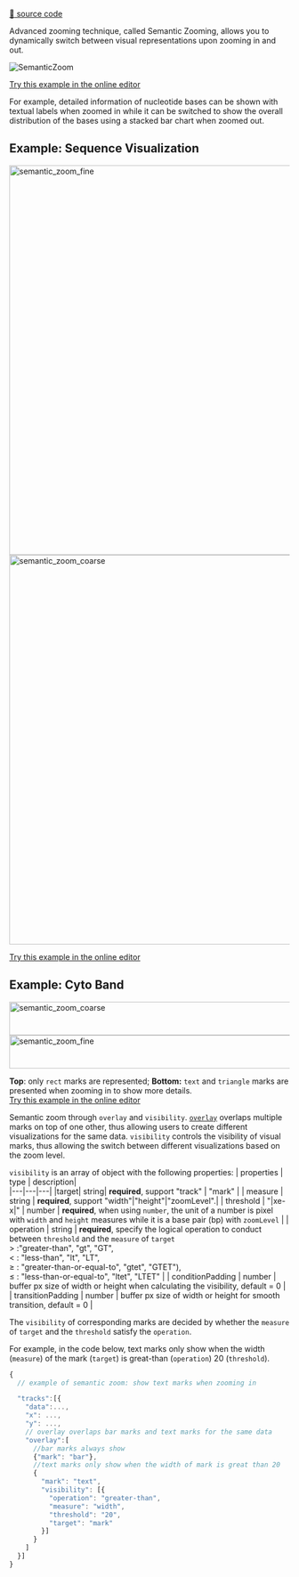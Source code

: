 [:link: source code](https://github.com/gosling-lang/gosling.js/blob/43626eaf21417bf36128a405dceeaa6ee00d0851/src/core/gosling.schema.ts#L278)

Advanced zooming technique, called Semantic Zooming, allows you to dynamically switch between visual representations upon zooming in and out. 

![SemanticZoom](https://user-images.githubusercontent.com/9922882/108913415-ebe5a600-75f7-11eb-84a2-2536ae9e8e2c.gif)

[Try this example in the online editor](<https://gosling-lang.github.io/gosling.js/?full=false&spec=(X'titleN'Basic%20Semantic%20Zoom%20Example~X'subtitleN'Zoom%20in%20and%20out%20to%20see%20how%20different%20visual%20encoding%20can%20be%20applied%20depending%20on%20the%20zoom%20level~X'layoutN'linear~%20X'centerRadiusN0.5%2CX'tracksN%5BX*(X**'dataN(-'typeN'multivec~-'urlN'https%3A%2F%2Fresgen.io%2Fapi%2Fv1%2Ftileset_info%2F%3Fd%3DUvVPeLHuRDiYA3qwFlm7xQ~-'valueN'y~-'rowN'_~-'columnN'x~-'categoriesN%5B'_'%5D%2C-'binSizeN12X**)%25markN'rect~X**'x%26start%22xe%26end%22styleN('outlineN'black~%20'outlineWidthN1)%25widthN620%25heightN130%2C%0AX**'overlayN%5BKE79F00MJGO800000IjK57B4E9MJGO80000I%24O800000IjK029F73MJGO8000I%24O80000IjK0072B2MJGO800I%24O8000IjKD45E00MJGO80I%24O800IjKCB7AA7MJGO8I%24O80I*)-*%5D-)X**%5DX*)X%5D%0A)*%20%20-X***8*'targetN'mark~-***'thresholdN1000I%2C-***'measure!*'zoomLevel'-*J-**(-***'operationN'K-(-*'colorN('valueN'%23M')%2C-*'visibilityN%5BN!%20OT~-**X%0A*j*)-*%5D-)%2C~'%2C%22~%20'typeN'genomic')%25%24*)%2CJL%25%2CX**'%26N('fieldN'%01%26%25%24%22~jXONMKJI8-*_>)

For example, detailed information of nucleotide bases can be shown with textual labels when zoomed in while it can be switched to show the overall distribution of the bases using a stacked bar chart when zoomed out.

## Example: Sequence Visualization
<img src="https://raw.githubusercontent.com/gosling-lang/gosling-docs/master/images/semantic_zoom_1.png" alt="semantic_zoom_fine" width="700">

<img src="https://raw.githubusercontent.com/gosling-lang/gosling-docs/master/images/semantic_zoom_0.png" alt="semantic_zoom_coarse" width="700">  

[Try this example in the online editor](<https://gosling-lang.github.io/gosling.js/?full=false&spec=(J'titleNExample%3A%20Semantic%20Zooming'V'subtitleNhide%25annotation%20and%20only%20show%20bar%20charts%20when%20zooming%20out'V'arrangement6(J*'directionNvertical'V*'columnSizes6800V*'rowSizes6180J)V'tracks6%5BJ*(JLdata6(5'urlNhttps%3A%2F%2Fresgen.io%2Fapi%2Fv1%2Ftileset_info%2F%3Fd%3DWipsnEDMStahGPpRfH9adA'BQtileset'J**)VLmetadata6(5Qhiglass-multivec'B'rowNbase'B'columnN%3C'valueNcount'B'categoriesjstartNstart'B'endNend'J**)V**%20'x6(5'U%3CQ%24B'domain6KB'axisNtop'J**)VLcolor6(5'Ubase'BQnominal'B'domainjlegend6trueJ**)VLy6%3BQquantitative')VLoverlay6%5B5(%2B)B(5*%2BB*'s%26~61)B*'stroke%3EXgtet'BY620I5L%221%235)B%2F%2F%25mark5(5*'dataTransform6(5Lfilter6%5B%3B'oneOf6%5B0%5DI'not6true)%5D5*)B*'markNtext'B*'x6(5LUstart'BLtypeN%24BLdomain6KBLaxisNtop'5*)B*'xe6('Uend'IQ%24)B*'color%3E*'y~670)BXless-than'BYN%7Cxe-x%7C'5**I'%223%23B*%20'text6('Ubase'IQnominal')B'style6(5LtextFontSize624BLtextS%2660BLtextFontWeightNbold'5)5)J**%5DJ*%20J*%20J*)J%5D%0A)*%20%205J***6!%20B%2C5I%2C%20J%0A*K('chromosomeN1'I'interval6%5B3000000I3000010%5D)L**'N6'Q'typeNUfieldNV%2CJX*'visibility6(5LoperationNYLmeasureNwidth'BLthresholdj6%5B'A'I'T'I'G'I'C'%5DB'~6('value%22transitionPadding6%230BLtargetNmark'5*)%24genomic'%25%20text%20%26trokeWidth%2B'markNbar'%3B('Ucount'I%3Cposition'B%3E~Nwhite')B%01%3E%3C%3B%2B%26%25%24%23%22~jYXVUQNLKJIB65*_>)

## Example: Cyto Band
<img src="https://raw.githubusercontent.com/gosling-lang/gosling-docs/master/images/semantic_zoom_2.png" alt="semantic_zoom_coarse" height="60" width="700">  

<img src="https://raw.githubusercontent.com/gosling-lang/gosling-docs/master/images/semantic_zoom_3.png" alt="semantic_zoom_fine" height="60" width="700"> 

**Top**: only `rect` marks are represented; **Bottom:** `text` and `triangle` marks are presented when zooming in to show more details.  
[Try this example in the online editor](<https://gosling-lang.github.io/gosling.js/?full=false&spec=(%3F'titleK'Example%3A%20Semantic%20ZoomingM%3F'subtitleK'Text%20and%20triangle%20marks%20will%20show%20when%20zooming%20in%20to%20provide%20more%20detailsM%3F'layoutK'linearM%3F'arrangementK(%0AjdirectionK'verticalM%0AjcolumnSizesK800%2C%0AjrowSizesK60%3F~%3F'tracksK%5B%3F*%3F*(%3FjdataK(J'urlK'https%3A%2F%2Fraw.githubusercontent.com%2Fsehilyi%2Fgemini-datasets%2Fmaster%2Fdata%2FUCSC.HG38.Human.CytoBandIdeogram.csvMJ'typeK'csvMJ'c%5EFieldK'C%5EMJ'genomicFieldsK%5B'chromStartVchromEnd'%5D%3F**~%3FjoverlayK%5BJ(J*'markK'rectMJ*%40C%5EMJ%22J*jchr1Q2Q3Q4Q5Q6Q7Q8Q9Q10Q11Q12Q13Q14Q15Q16Q17Q18Q19Q20Q21Q22QXQY'J**%5D%2C%7D'%23F6F6F6Vgray'%3D'xK(%60StartV%3CVaggregateK'min'~J*'xeK(%60EndVaggregateK'maxV%3C'~J*'strokeWidth%262~J*'stroke%26'gray'~J*%3BMJjmeasureK'zoomLevelMJjthresholdK3%2CJjtargetK'track'J*%2BtextMJ_Rtrue)%3D'textK('%24NameVtypeK'nominal'~J*%40StainMJ%22'gnegV%25%7D'blackVblackVblackVblackVwhiteVblack'%3D%3BMJjmeasureK'widthMJjthresholdK'%7Cxe-x%7CMJj%7F10%2CJjtargetK'mark'J*~J*'styleK('textStrokeWidthK0%2BrectMJ_Rtrue)%3D%40StainMJ%22'gnegV%25%7DJ*jwhiteMJ*j%23D9D9D9MJ*j%23979797MJ*j%23636363MJ*jblackMJ*j%23A0A0F2'J**%5DJ*%2Btriangle-rMJ_J***R%3E'qVnotKfalse)J**%7B1'%2Btriangle-lMJ_J***R%3E'pVnotKfalse)J**%7B1')J)%3F**%5D%2C%3FjxK(J%60StartMJ'%3CMJ'domainK('c%5EK'1'~J'axisK'top'%3F**~%3FjxeK(%60EndV%3C'~%3Fjsize%2620~%3Fjstroke%26'gray'~%3FjstrokeWidth%260.5~%3FjstyleK('outlineK'white'~%3FjvisibilityK(J'operationK'greater-thanMJ'measureK'widthMJ'thresholdK3%2CJ'%7F5%2CJ'targetK'mark'%3F**)%3F*)%3F%5D%0A)*%20%20J%3F***K!%20M'%2CQMJ*jchrR('%24StainVoneOfK%5B'acen'%5D%2C%20'notKVM%20'_*'dataTransformK(JjfilterK%5Bj**'~)%2C%22jtypeK'nominalMJjdomainK%5B%24fieldK'%25gpos25Vgpos50Vgpos75Vgpos100Vgvar'%5D%2C%26K('valueK%2B)J~J(J*'markK'%3B'visibilityK(JjoperationK'less-than%3CtypeK'genomic%3D%5DJ*~J*%3Efalse~J***('%24NameVincludeK%3F%0A*%40'colorK(Jj%24%5Ehromosome%60'%24chrom%7B%3D'color%26'%23B4010%7DJjrangeK%5B%7FtransitionPaddingK%01%7F%7D%7B%60%5E%40%3F%3E%3D%3C%3B%2B%26%25%24%22~j_VRQMKJ*_>)


Semantic zoom through `overlay` and `visibility`.
[`overlay`](#superposition) overlaps multiple marks on top of one other, thus allowing users to create different visualizations for the same data.
`visibility` controls the visibility of visual marks, thus allowing the switch between different visualizations based on the zoom level.

`visibility` is an array of object with the following properties:
| properties  | type  | description|   
|---|---|---|
|target| string| **required**, support "track" \| "mark" |
| measure | string | **required**, support "width"\|"height"\|"zoomLevel".|
| threshold | "\|xe-x\|" \| number | **required**, when using `number`, the unit of a number is pixel with `width` and `height` measures while it is a base pair (bp) with `zoomLevel` |
| operation |  string | **required**, specify the logical operation to conduct between `threshold` and the `measure` of `target`<br/> > :"greater-than", "gt", "GT",<br/> < : "less-than", "lt", "LT", <br/> ≥ : "greater-than-or-equal-to", "gtet", "GTET"), <br/> ≤ : "less-than-or-equal-to", "ltet", "LTET"  |
  | conditionPadding | number | buffer px size of width or height when calculating the visibility, default = 0 |
| transitionPadding | number | buffer px size of width or height for smooth transition, default = 0 |

The `visibility` of corresponding marks are decided by whether the `measure` of `target` and the `threshold` satisfy the `operation`.

For example, in the code below, text marks only show when the width (`measure`) of the mark (`target`) is great-than (`operation`) 20 (`threshold`).

```javascript
{
  // example of semantic zoom: show text marks when zooming in

  "tracks":[{
    "data":...,
    "x": ...,
    "y": ...,
    // overlay overlaps bar marks and text marks for the same data
    "overlay":[
      //bar marks always show
      {"mark": "bar"},
      //text marks only show when the width of mark is great than 20 
      {
        "mark": "text",
        "visibility": [{
          "operation": "greater-than",
          "measure": "width",
          "threshold": "20",
          "target": "mark"
        }] 
      }
    ]
  }]
}
```